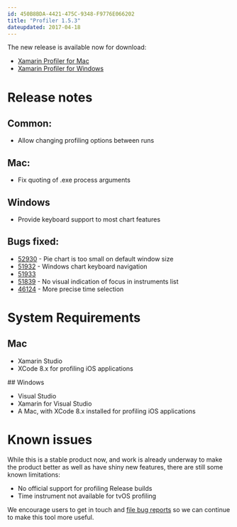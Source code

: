 ```yaml
---
id: 450B8BDA-4421-475C-9348-F9776E066202
title: "Profiler 1.5.3"
dateupdated: 2017-04-18
---
```



The new release is available now for download:

* [Xamarin Profiler for Mac](https://dl.xamarin.com/profiler/profiler-mac-1.5.3-10.pkg)
* [Xamarin Profiler for Windows](https://dl.xamarin.com/profiler/XamarinProfiler.Windows.Installer.1.5.3-10.msi)

# Release notes

## Common:

* Allow changing profiling options between runs

## Mac:

* Fix quoting of .exe process arguments

## Windows

* Provide keyboard support to most chart features

## Bugs fixed:

* [52930](https://bugzilla.xamarin.com/show_bug.cgi?id=52930) - Pie chart is too small on default window size
* [51932](https://bugzilla.xamarin.com/show_bug.cgi?id=51932) - Windows chart keyboard navigation
* [51933](https://bugzilla.xamarin.com/show_bug.cgi?id=51933)
* [51839](https://bugzilla.xamarin.com/show_bug.cgi?id=51839) - No visual indication of focus in instruments list
* [46124](https://bugzilla.xamarin.com/show_bug.cgi?id=46124) - More precise time selection

# System Requirements

## Mac

* Xamarin Studio
* XCode 8.x for profiling iOS applications

## Windows

* Visual Studio
* Xamarin for Visual Studio
* A Mac, with XCode 8.x installed for profiling iOS applications

# Known issues

While this is a stable product now, and work is already underway to make the product better as well as
have shiny new features, there are still some known limitations:

* No official support for profiling Release builds
* Time instrument not available for tvOS profiling

We encourage users to get in touch and [file bug reports](https://bugzilla.xamarin.com/enter_bug.cgi?product=Profiler) so we can continue to make this tool more useful.

